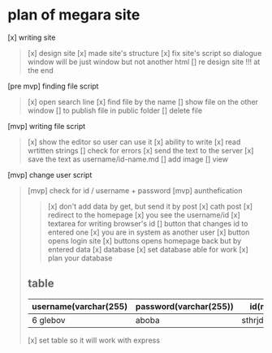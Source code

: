 # plan of megara site
[x] writing site
>[x] design site
>[x] made site's structure
>[x] fix site's script so dialogue window will be just window but not another html
>[] re design site !!! at the end

[pre mvp] finding file script
>[x] open search line
>[x] find file by the name
>[] show file on the other window
>[] to publish file in public folder
>[] delete file

[mvp] writing file script
>[x] show the editor so user can use it
>[x] ability to write
>[x] read wrtitten strings
>[] check for errors
>[x] send the text to the server
>[x] save the text as username/id-name.md
>[] add image
>[] view

[mvp] change user script
>[mvp] check for id / username + password
>[mvp] aunthefication
>>[x] don't add data by get, but send it by post
>>[x] cath post
>>[x] redirect to the homepage
>[x] you see the username/id
>[x] textarea for writing browser's id
>[] button that changes id to entered one
>[x] you are in system as another user
>[x] button opens login site
>[x] buttons opens homepage back but by entered data
[x] database
>[x] set database able for work
>[x] plan your database
>## table 
>|username(varchar(255)|password(varchar(255))|id(mediumtext)
>|---|---|---|
>|6 glebov             |aboba                 |sthrjdhmjdghmfghm
>
>[x] set table so it will work with express
